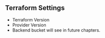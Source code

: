 ## Terraform Settings
* Terraform Version
* Provider Version
* Backend bucket will see in future chapters.